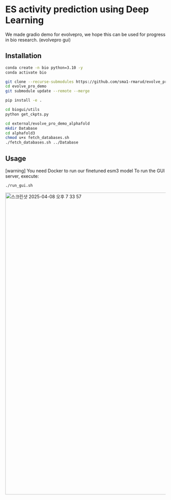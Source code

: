 # ES activity prediction using Deep Learning

We made gradio demo for evolvepro, we hope this can be used for progress in bio research.
(evolvepro gui)

## Installation

```bash
conda create -n bio python=3.10 -y
conda activate bio

git clone --recurse-submodules https://github.com/sma1-rmarud/evolve_pro_demo.git
cd evolve_pro_demo
git submodule update --remote --merge

pip install -e .

cd biogui/utils
python get_ckpts.py

cd external/evolve_pro_demo_alphafold
mkdir Database
cd alphafold3
chmod u+x fetch_databases.sh
./fetch_databases.sh ../Database

```

## Usage
[warning] You need Docker to run our finetuned esm3 model
To run the GUI server, execute: 
```bash
./run_gui.sh
```

<img width="946" alt="스크린샷 2025-04-08 오후 7 33 57" src="https://github.com/user-attachments/assets/fc69f343-ea4b-4a14-aa87-ae6f42277d76" />
